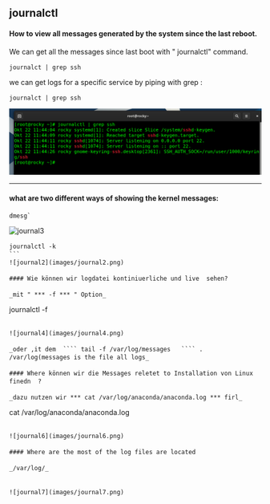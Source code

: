 ## journalctl


#### How to view all messages generated by the system since the last reboot.

We can get all the messages since last boot with " journalctl" command. 

````
journalct | grep ssh 
````


we can get logs for a specific service by piping with grep :

````
journalct | grep ssh 
````

![journal1](images/journal1.png)

-----

#### what are two different ways of showing the kernel messages:

```
dmesg`
````

![journal3](images/journal3.png)

````
journalctl -k
```
![journal2](images/journal2.png)

#### Wie können wir logdatei kontiniuerliche und live  sehen?

_mit " *** -f *** " Option_

````
journalctl -f 
````

![journal4](images/journal4.png)

_oder ,it dem  ```` tail -f /var/log/messages   ```` . /var/log(messages is the file all logs_

#### Where können wir die Messages reletet to Installation von Linux finedn  ? 

_dazu nutzen wir *** cat /var/log/anaconda/anaconda.log *** firl_

````
cat /var/log/anaconda/anaconda.log
````

![journal6](images/journal6.png)

#### Where are the most of the log files are located

_/var/log/_


![journal7](images/journal7.png)